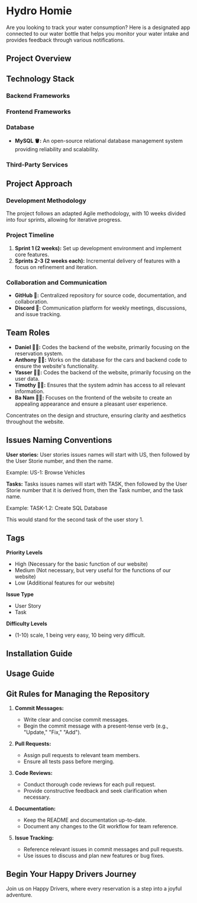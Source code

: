 # Hydro Homie

Are you looking to track your water consumption? Here is a designated app connected to our water bottle that helps you monitor your water intake and provides feedback through various notifications.

## Project Overview

## Technology Stack

### Backend Frameworks

### Frontend Frameworks

### Database

- **MySQL 🪣:** An open-source relational database management system providing reliability and scalability.

### Third-Party Services

## Project Approach

### Development Methodology

The project follows an adapted Agile methodology, with 10 weeks divided into four sprints, allowing for iterative progress.

### Project Timeline

1. **Sprint 1 (2 weeks):** Set up development environment and implement core features.
2. **Sprints 2-3 (2 weeks each):** Incremental delivery of features with a focus on refinement and iteration.

### Collaboration and Communication

- **GitHub 🐙:** Centralized repository for source code, documentation, and collaboration.
- **Discord 💬:** Communication platform for weekly meetings, discussions, and issue tracking.

## Team Roles

- **Daniel 🧑‍💻:** Codes the backend of the website, primarily focusing on the reservation system. 
- **Anthony 👩‍💻:** Works on the database for the cars and backend code to ensure the website's functionality.
- **Yasser 👩‍💻:** Codes the backend of the website, primarily focusing on the user data.
- **Timothy 🧑‍💻:** Ensures that the system admin has access to all relevant information.
- **Ba Nam 🧑‍💻:** Focuses on the frontend of the website to create an appealing appearance and ensure a pleasant user experience.

Concentrates on the design and structure, ensuring clarity and aesthetics throughout the website.
## Issues Naming Conventions
**User stories:**
User stories issues names will start with US, then followed by the User Storie number, and then the name. 

Example: US-1: Browse Vehicles

**Tasks:**
Tasks issues names will start with TASK, then followed by the User Storie number that it is derived from, then the Task number, and the task name. 

Example: TASK-1.2: Create SQL Database

This would stand for the second task of the user story 1.

## Tags
**Priority Levels**
- High (Necessary for the basic function of our website)
- Medium (Not necessary, but very useful for the functions of our website)
- Low (Additional features for our website)

**Issue Type**
- User Story
- Task

**Difficulty Levels**
- (1-10) scale, 1 being very easy, 10 being very difficult.


## Installation Guide

## Usage Guide

## Git Rules for Managing the Repository

1. **Commit Messages:**
   - Write clear and concise commit messages.
   - Begin the commit message with a present-tense verb (e.g., "Update," "Fix," "Add").

2. **Pull Requests:**
   - Assign pull requests to relevant team members.
   - Ensure all tests pass before merging.

3. **Code Reviews:**
   - Conduct thorough code reviews for each pull request.
   - Provide constructive feedback and seek clarification when necessary.

4. **Documentation:**
   - Keep the README and documentation up-to-date.
   - Document any changes to the Git workflow for team reference.

5. **Issue Tracking:**
   - Reference relevant issues in commit messages and pull requests.
   - Use issues to discuss and plan new features or bug fixes.


## Begin Your Happy Drivers Journey

Join us on Happy Drivers, where every reservation is a step into a joyful adventure.
